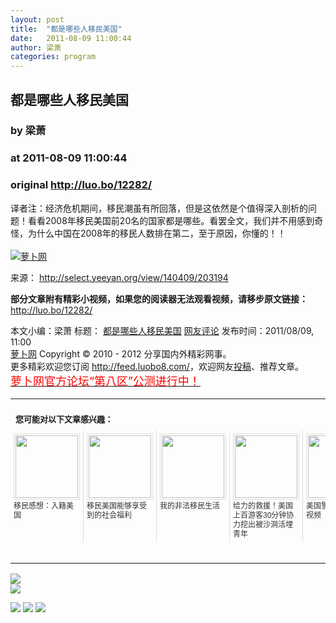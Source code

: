 ```yaml
---
layout: post
title:  "都是哪些人移民美国"
date:   2011-08-09 11:00:44
author: 梁萧
categories: program
---
```


## 都是哪些人移民美国
### by 梁萧
### at 2011-08-09 11:00:44
### original <http://luo.bo/12282/>

<p>译者注：经济危机期间，移民潮虽有所回落，但是这依然是个值得深入剖析的问题！看看2008年移民美国前20名的国家都是哪些。看罢全文，我们并不用感到奇怪，为什么中国在2008年的移民人数排在第二，至于原因，你懂的！！<br> <span></span><br> <a title="萝卜网" href="http://dulei.si/files/2011/08/07/2200d6f53ba645d72c1bb33e50676417.jpg"><img src="http://dulei.si/files/2011/08/07/2200d6f53ba645d72c1bb33e50676417.jpg" alt="萝卜网" title="萝卜网" border="0"></a></p><p>来源： <a href="http://select.yeeyan.org/view/140409/203194" rel="nofollow">http://select.yeeyan.org/view/140409/203194</a></p><p><strong>部分文章附有精彩小视频，如果您的阅读器无法观看视频，请移步原文链接：</strong> <a href="http://luo.bo/12282/" title="都是哪些人移民美国">http://luo.bo/12282/</a></p> 本文小编：梁萧 标题： <a href="http://luo.bo/12282/" title="都是哪些人移民美国">都是哪些人移民美国</a> <a href="http://luo.bo/12282/#comments" title="to the comments">网友评论</a> 发布时间：2011/08/09, 11:00 <br> <a href="http://luo.bo/" title="萝卜网 - 人人都是艺术家">萝卜网</a> Copyright ©   2010 - 2012 分享国内外精彩网事。<br> 更多精彩欢迎您订阅 <a href="http://feed.luobo8.com/">http://feed.luobo8.com/</a>，欢迎网友<a href="http://luo.bo/delivery/">投稿</a>、推荐文章。<br> <a href="http://luo.bo/8888/"><font color="red" size="4">萝卜网官方论坛“第八区”公测进行中！</font></a><br><table cellspacing="0" cellpadding="3" border="0" style="clear:both"><tr><td colspan="5"><b><font size="-1" style="display:block!important;padding:20px 0 5px!important">您可能对以下文章感兴趣：</font></b></td></tr><tr><td width="106" valign="top" style="padding:5px!important;margin:0!important"> <a title="移民感想：入籍美国" style="text-decoration:none!important" href="http://app.wumii.com/ext/redirect.htm?url=http%3A%2F%2Fluo.bo%2F4372%2F&amp;from=http%3A%2F%2Fluo.bo%2F12282%2F"> <img style="margin:0!important;padding:2px!important;border:1px solid #dddddd!important;width:100px!important;height:100px!important" src="http://static.wumii.com/site_images/2011/01/19/2211187.jpg" width="100px" height="100px"><br> <font size="-1" color="#333333" style="display:block!important;line-height:15px!important;width:106px!important;font:12px/15px arial!important;height:60px!important;margin:3px 0 0 0!important;padding:0!important;overflow:hidden!important">移民感想：入籍美国</font> </a></td><td width="106" valign="top" style="padding:5px!important;margin:0!important;border-left:1px solid #dddddd!important"> <a title="移民美国能够享受到的社会福利" style="text-decoration:none!important" href="http://app.wumii.com/ext/redirect.htm?url=http%3A%2F%2Fluo.bo%2F7019%2F&amp;from=http%3A%2F%2Fluo.bo%2F12282%2F"> <img style="margin:0!important;padding:2px!important;border:1px solid #dddddd!important;width:100px!important;height:100px!important" src="http://static.wumii.com/site_images/2011/04/27/5642411.jpg" width="100px" height="100px"><br> <font size="-1" color="#333333" style="display:block!important;line-height:15px!important;width:106px!important;font:12px/15px arial!important;height:60px!important;margin:3px 0 0 0!important;padding:0!important;overflow:hidden!important">移民美国能够享受到的社会福利</font> </a></td><td width="106" valign="top" style="padding:5px!important;margin:0!important;border-left:1px solid #dddddd!important"> <a title="我的非法移民生活" style="text-decoration:none!important" href="http://app.wumii.com/ext/redirect.htm?url=http%3A%2F%2Fluo.bo%2F11431%2F&amp;from=http%3A%2F%2Fluo.bo%2F12282%2F"> <img style="margin:0!important;padding:2px!important;border:1px solid #dddddd!important;width:100px!important;height:100px!important" src="http://static.wumii.com/site_images/2011/07/21/18314198.jpg" width="100px" height="100px"><br> <font size="-1" color="#333333" style="display:block!important;line-height:15px!important;width:106px!important;font:12px/15px arial!important;height:60px!important;margin:3px 0 0 0!important;padding:0!important;overflow:hidden!important">我的非法移民生活</font> </a></td><td width="106" valign="top" style="padding:5px!important;margin:0!important;border-left:1px solid #dddddd!important"> <a title="给力的救援！美国上百游客30分钟协力挖出被沙洞活埋青年" style="text-decoration:none!important" href="http://app.wumii.com/ext/redirect.htm?url=http%3A%2F%2Fluo.bo%2F12199%2F&amp;from=http%3A%2F%2Fluo.bo%2F12282%2F"> <img style="margin:0!important;padding:2px!important;border:1px solid #dddddd!important;width:100px!important;height:100px!important" src="http://static.wumii.com/site_images/2011/08/05/21099715.jpg" width="100px" height="100px"><br> <font size="-1" color="#333333" style="display:block!important;line-height:15px!important;width:106px!important;font:12px/15px arial!important;height:60px!important;margin:3px 0 0 0!important;padding:0!important;overflow:hidden!important">给力的救援！美国上百游客30分钟协力挖出被沙洞活埋青年</font> </a></td><td width="106" valign="top" style="padding:5px!important;margin:0!important;border-left:1px solid #dddddd!important"> <a title="美国警察最丢人的视频" style="text-decoration:none!important" href="http://app.wumii.com/ext/redirect.htm?url=http%3A%2F%2Fluo.bo%2F12270%2F&amp;from=http%3A%2F%2Fluo.bo%2F12282%2F"> <img style="margin:0!important;padding:2px!important;border:1px solid #dddddd!important;width:100px!important;height:100px!important" src="http://static.wumii.com/site_images/2011/08/08/21659114.jpg" width="100px" height="100px"><br> <font size="-1" color="#333333" style="display:block!important;line-height:15px!important;width:106px!important;font:12px/15px arial!important;height:60px!important;margin:3px 0 0 0!important;padding:0!important;overflow:hidden!important">美国警察最丢人的视频</font> </a></td></tr><tr><td colspan="5" align="right"> <a style="text-decoration:none!important" href="http://www.wumii.com/widget/relatedItems.htm" title="无觅相关文章插件"> <font size="-1" color="#bbbbbb" style="display:block!important;font-family:arial!important;padding:5px 0!important;font-size:12px!important;color:#bbb!important">无觅</font> </a></td></tr></table>
<p><a href="http://feedads.g.doubleclick.net/~a/i-AXQtLcFcgcatG1XioWHGiyLKA/0/da"><img src="http://feedads.g.doubleclick.net/~a/i-AXQtLcFcgcatG1XioWHGiyLKA/0/di" border="0" ismap></a><br>
<a href="http://feedads.g.doubleclick.net/~a/i-AXQtLcFcgcatG1XioWHGiyLKA/1/da"><img src="http://feedads.g.doubleclick.net/~a/i-AXQtLcFcgcatG1XioWHGiyLKA/1/di" border="0" ismap></a></p><div>
<a href="http://feeds.feedburner.com/~ff/tamd?a=D2Kn-h29CT4:odybkJdYgCM:yIl2AUoC8zA"><img src="http://feeds.feedburner.com/~ff/tamd?d=yIl2AUoC8zA" border="0"></a> <a href="http://feeds.feedburner.com/~ff/tamd?a=D2Kn-h29CT4:odybkJdYgCM:qj6IDK7rITs"><img src="http://feeds.feedburner.com/~ff/tamd?d=qj6IDK7rITs" border="0"></a> <a href="http://feeds.feedburner.com/~ff/tamd?a=D2Kn-h29CT4:odybkJdYgCM:-BTjWOF_DHI"><img src="http://feeds.feedburner.com/~ff/tamd?i=D2Kn-h29CT4:odybkJdYgCM:-BTjWOF_DHI" border="0"></a>
</div>